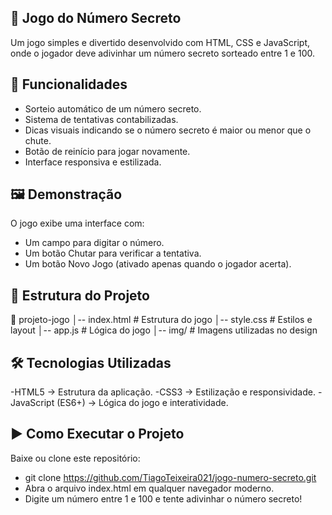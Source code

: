 🎲 Jogo do Número Secreto
-----------------------------------------------------------------------------------------------------------------------------------------------------------------------------------
Um jogo simples e divertido desenvolvido com HTML, CSS e JavaScript, onde o jogador deve adivinhar um número secreto sorteado entre 1 e 100.

🚀 Funcionalidades
-----------------------------------------------------------------------------------------------------------------------------------------------------------------------------------

- Sorteio automático de um número secreto.
- Sistema de tentativas contabilizadas.
- Dicas visuais indicando se o número secreto é maior ou menor que o chute.
- Botão de reinício para jogar novamente.
- Interface responsiva e estilizada.

🖼️ Demonstração
-----------------------------------------------------------------------------------------------------------------------------------------------------------------------------------
O jogo exibe uma interface com:

- Um campo para digitar o número.
- Um botão Chutar para verificar a tentativa.
- Um botão Novo Jogo (ativado apenas quando o jogador acerta).

📂 Estrutura do Projeto
-----------------------------------------------------------------------------------------------------------------------------------------------------------------------------------
📁 projeto-jogo
│-- index.html    # Estrutura do jogo
│-- style.css     # Estilos e layout
│-- app.js        # Lógica do jogo
│-- img/          # Imagens utilizadas no design

🛠️ Tecnologias Utilizadas
-----------------------------------------------------------------------------------------------------------------------------------------------------------------------------------
-HTML5 → Estrutura da aplicação.
-CSS3 → Estilização e responsividade.
-JavaScript (ES6+) → Lógica do jogo e interatividade.

▶️ Como Executar o Projeto
-----------------------------------------------------------------------------------------------------------------------------------------------------------------------------------
Baixe ou clone este repositório:

- git clone https://github.com/TiagoTeixeira021/jogo-numero-secreto.git
- Abra o arquivo index.html em qualquer navegador moderno.
- Digite um número entre 1 e 100 e tente adivinhar o número secreto!

